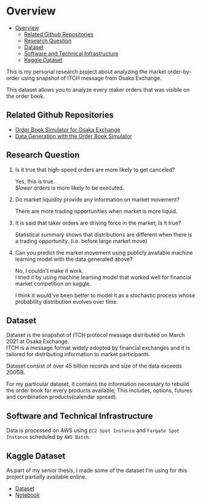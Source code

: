 # Overview
- [Overview](#overview)
  - [Related Github Repositories](#related-github-repositories)
  - [Research Question](#research-question)
  - [Dataset](#dataset)
  - [Software and Technical Infrastructure](#software-and-technical-infrastructure)
  - [Kaggle Dataset](#kaggle-dataset)

This is my personal research project about analyzing the market order-by-order using snapshot of ITCH message from Osaka Exchange.

This dataset allows you to analyze every maker orders that was visible on the order book.

## Related Github Repositories
- [Order Book Simulator for Osaka Exchange](https://github.com/thomas-k-cameron/jpx_mbo_orderbook)
- [Data Generation with the Order Book Simulator](https://github.com/thomas-k-cameron/jpx_mbo_orderbook)
  
## Research Question  
  1. Is it true that high-speed orders are more likely to get canceled?  
    
      Yes, this is true.   
      *Slower* orders is more likely to be executed.

  2. Do market liquidity provide any information on market movement?   
      
      There are more trading opportunities when market is more liquid.  

  3. It is said that taker orders are driving force in the market; Is it true?  
      
      Statistical summary shows that distributions are different when there is a trading opportunity. (i.e. before large market move)

      
  4. Can you predict the market movement using publicly available machine learning model with the data generated above?  

       No, I couldn't make it work.  
       I tried it by using machine learning model that worked well for financial market competition on kaggle.

       I think it would've been better to model it as a stochastic process whose probability distribution evolves over time.

## Dataset  
  Dataset is the snapshot of ITCH protocol message distributed on March 2021 at Osaka Exchange.   
  ITCH is a message format widely adopted by financial exchanges and it is tailored for distributing information to market participants.  
  
  Dataset consist of over 45 billion records and size of the data exceeds 200GB.  

  For my particular dataset, it contains the information necessary to rebuild the order book for every products available;
  This includes, options, futures and combination products(calendar spread).  

## Software and Technical Infrastructure
Data is processed on AWS using `EC2 Spot Instance` and `Fargate Spot Instance` scheduled by `AWS Batch`.

  
## Kaggle Dataset  
  As part of my senior thesis, I made some of the dataset I'm using for this project partially available online.

  - [Dataset](https://www.kaggle.com/datasets/a53e93e57a1/maker-order-dataset-osaka-20210301)
  - [Notebook](https://www.kaggle.com/code/a53e93e57a1/analyzing-high-frequency-trader-by-order)
